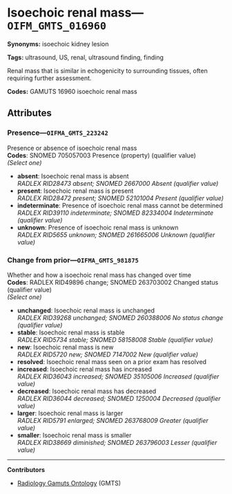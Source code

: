 # Isoechoic renal mass—`OIFM_GMTS_016960`

**Synonyms:** isoechoic kidney lesion

**Tags:** ultrasound, US, renal, ultrasound finding, finding

Renal mass that is similar in echogenicity to surrounding tissues, often requiring further assessment.

**Codes:** GAMUTS 16960 isoechoic renal mass

## Attributes

### Presence—`OIFMA_GMTS_223242`

Presence or absence of isoechoic renal mass  
**Codes**: SNOMED 705057003 Presence (property) (qualifier value)  
*(Select one)*

- **absent**: Isoechoic renal mass is absent  
_RADLEX RID28473 absent; SNOMED 2667000 Absent (qualifier value)_
- **present**: Isoechoic renal mass is present  
_RADLEX RID28472 present; SNOMED 52101004 Present (qualifier value)_
- **indeterminate**: Presence of isoechoic renal mass cannot be determined  
_RADLEX RID39110 indeterminate; SNOMED 82334004 Indeterminate (qualifier value)_
- **unknown**: Presence of isoechoic renal mass is unknown  
_RADLEX RID5655 unknown; SNOMED 261665006 Unknown (qualifier value)_

### Change from prior—`OIFMA_GMTS_981875`

Whether and how a isoechoic renal mass has changed over time  
**Codes**: RADLEX RID49896 change; SNOMED 263703002 Changed status (qualifier value)  
*(Select one)*

- **unchanged**: Isoechoic renal mass is unchanged  
_RADLEX RID39268 unchanged; SNOMED 260388006 No status change (qualifier value)_
- **stable**: Isoechoic renal mass is stable  
_RADLEX RID5734 stable; SNOMED 58158008 Stable (qualifier value)_
- **new**: Isoechoic renal mass is new  
_RADLEX RID5720 new; SNOMED 7147002 New (qualifier value)_
- **resolved**: Isoechoic renal mass seen on a prior exam has resolved  
- **increased**: Isoechoic renal mass has increased  
_RADLEX RID36043 increased; SNOMED 35105006 Increased (qualifier value)_
- **decreased**: Isoechoic renal mass has decreased  
_RADLEX RID36044 decreased; SNOMED 1250004 Decreased (qualifier value)_
- **larger**: Isoechoic renal mass is larger  
_RADLEX RID5791 enlarged; SNOMED 263768009 Greater (qualifier value)_
- **smaller**: Isoechoic renal mass is smaller  
_RADLEX RID38669 diminished; SNOMED 263796003 Lesser (qualifier value)_

---

**Contributors**

- [Radiology Gamuts Ontology](https://gamuts.net/) (GMTS)